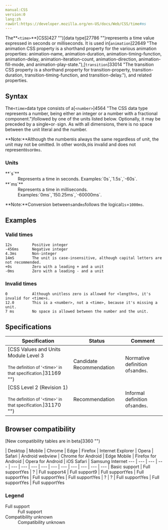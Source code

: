 ```yaml
---
manual:CSS
version:0
lang:zh
rawUrl:https://developer.mozilla.org/en-US/docs/Web/CSS/time#ms
---
```






The**`<time>`**[CSS]427 "")[data type]27786 "")represents a time value expressed in seconds or milliseconds. It is used in[`animation`]22649 "The animation CSS property is a shorthand property for the various animation properties: animation-name, animation-duration, animation-timing-function, animation-delay, animation-iteration-count, animation-direction, animation-fill-mode, and animation-play-state."),[`transition`]33014 "The transition CSS property is a shorthand property for transition-property, transition-duration, transition-timing-function, and transition-delay."), and related properties.


## Syntax<a name="Syntax"></a>


The`<time>`data type consists of a​ ​​​​​​[`<number>`]4564 "The <number> CSS data type represents a number, being either an integer or a number with a fractional component.")followed by one of the units listed below. Optionally, it may be preceded by a single`+`or`-`sign. As with all dimensions, there is no space between the unit literal and the number.



**Note:**Although the number`0`is always the same regardless of unit, the unit may not be omitted. In other words,`0`is invalid and does not represent`0s`or`0ms`.



### Units<a name="Units"></a>
<dl><dt id=''>**`s`**</dt><dd>Represents a time in seconds. Examples:`0s`,`1.5s`,`-60s`.</dd><dt id=''>**`ms`**</dt><dd>Represents a time in milliseconds. Examples:`0ms`,`150.25ms`,`-60000ms`.</dd></dl>

**Note:**Conversion between`s`and`ms`follows the logical`1s`=`1000ms`.



## Examples<a name="Examples"></a>

### Valid times<a name="Valid_times"></a>

```
12s         Positive integer
-456ms      Negative integer
4.3ms       Non-integer
14mS        The unit is case-insensitive, although capital letters are not recommended.
+0s         Zero with a leading + and a unit
-0ms        Zero with a leading - and a unit
```

### Invalid times<a name="Invalid_times"></a>

```
0           Although unitless zero is allowed for <length>s, it's invalid for <time>s.
12.0        This is a <number>, not a <time>, because it's missing a unit.
7 ms        No space is allowed between the number and the unit.
```

## Specifications<a name="Specifications"></a>

Specification | Status | Comment 
 ---  |  ---  |  ---  | 
[CSS Values and Units Module Level 3<br></br><small>The definition of &#39;&lt;time&gt;&#39; in that specification.</small>]31169 "") | Candidate Recommendation | Normative definition of`s`and`ms`. 
[CSS Level 2 (Revision 1)<br></br><small>The definition of &#39;&lt;time&gt;&#39; in that specification.</small>]31170 "") | Recommendation | Informal definition of`s`and`ms`. 


## Browser compatibility<a name="Browser_compatibility"></a>
[New compatibility tables are in beta<i></i>]3360 "")

 | <abbr>Desktop<i></i></abbr> | <abbr>Mobile<i></i></abbr> 
 | <abbr>Chrome<i></i></abbr> | <abbr>Edge<i></i></abbr> | <abbr>Firefox<i></i></abbr> | <abbr>Internet Explorer<i></i></abbr> | <abbr>Opera<i></i></abbr> | <abbr>Safari<i></i></abbr> | <abbr>Android webview<i></i></abbr> | <abbr>Chrome for Android<i></i></abbr> | <abbr>Edge Mobile<i></i></abbr> | <abbr>Firefox for Android<i></i></abbr> | <abbr>Opera for Android<i></i></abbr> | <abbr>iOS Safari<i></i></abbr> | <abbr>Samsung Internet<i></i></abbr> 
 ---  |  ---  |  ---  |  ---  |  ---  |  ---  |  ---  |  ---  |  ---  |  ---  |  ---  |  ---  |  ---  |  ---  | 
Basic support | <abbr>Full support</abbr>Yes | <abbr>?</abbr> | <abbr>Full support</abbr>4 | <abbr>Full support</abbr>9 | <abbr>Full support</abbr>Yes | <abbr>Full support</abbr>Yes | <abbr>Full support</abbr>Yes | <abbr>Full support</abbr>Yes | <abbr>?</abbr> | <abbr>?</abbr> | <abbr>Full support</abbr>Yes | <abbr>Full support</abbr>Yes | <abbr>Full support</abbr>Yes 


### Legend<a name="Legend"></a>
<dl><dt id=''><abbr>Full support</abbr></dt><dd>Full support</dd><dt id=''><abbr>Compatibility unknown</abbr></dt><dd>Compatibility unknown</dd></dl>



